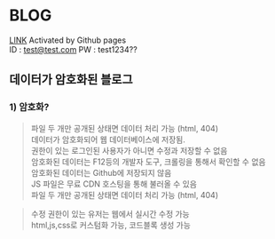 # BLOG

[LINK](https://oculi-s.github.io/sample) Activated by Github pages  
ID : test@test.com PW : test1234??

## 데이터가 암호화된 블로그
### 1) 암호화?
> 파일 두 개만 공개된 상태면 데이터 처리 가능 (html, 404)  
> 데이터가 암호화되어 웹 데이터베이스에 저장됨.  
> 권한이 있는 로그인된 사용자가 아니면 수정과 저장할 수 없음  
> 암호화된 데이터는 F12등의 개발자 도구, 크롤링을 통해서 확인할 수 없음  
> 암호화된 데이터는 Github에 저장되지 않음  
> JS 파일은 무료 CDN 호스팅을 통해 불러올 수 있음  
> 파일 두 개만 공개된 상태면 데이터 처리 가능 (html, 404)  

> 수정 권한이 있는 유저는 웹에서 실시간 수정 가능  
> html,js,css로 커스텀화 가능, 코드블록 생성 가능  